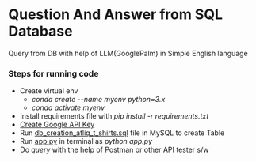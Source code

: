 # Question And Answer from SQL Database
Query from DB with help of LLM(GooglePalm) in Simple English language</br>

### Steps for running code
- Create virtual env
  - *conda create --name myenv python=3.x*
  - *conda activate myenv*
- Install requirements file with *pip install -r requirements.txt*
- [Create Google API Key](https://makersuite.google.com/app/apikey)
- Run [db_creation_atliq_t_shirts.sql](https://github.com/TrilokiDA/QA-from-SQL-DB-GooglePalm/blob/main/db_creation_atliq_t_shirts.sql) file in MySQL to create Table
- Run [app.py](https://github.com/TrilokiDA/QA-from-SQL-DB-GooglePalm/blob/main/app.py) in terminal as *python app.py*
- Do *query* with the help of Postman or other API tester s/w
